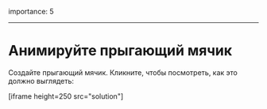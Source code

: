 importance: 5

---

# Анимируйте прыгающий мячик

Создайте прыгающий мячик. Кликните, чтобы посмотреть, как это должно выглядеть:

[iframe height=250 src="solution"]
